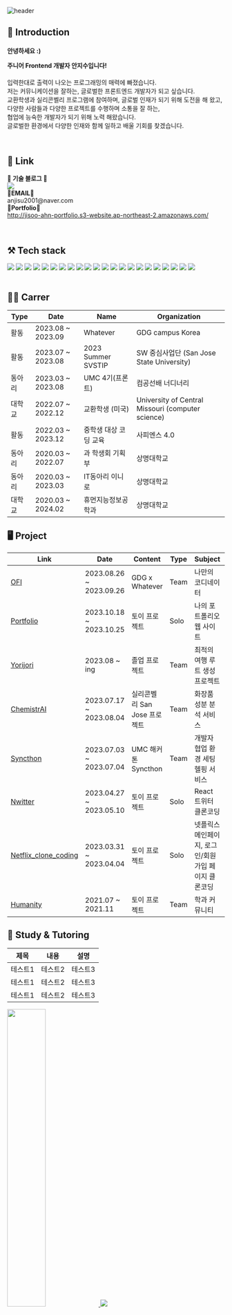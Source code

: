 

![header](https://capsule-render.vercel.app/api?type=wave&color=auto&height=300&section=header&text=I'm%20jisoo👋&fontSize=90)


## 🎁 Introduction
<h4>안녕하세요 :)
<p>주니어 Frontend 개발자 안지수입니다!</h4>
입력한대로 출력이 나오는 프로그래밍의 매력에 빠졌습니다. <br>
저는 커뮤니케이션을 잘하는, 글로벌한 프론트엔드 개발자가 되고 싶습니다. <br>
교환학생과 실리콘벨리 프로그램에 참여하며, 글로벌 인재가 되기 위해 도전을 해 왔고,<br>
다양한 사람들과 다양한 프로젝트를 수행하며 소통을 잘 하는,<br>
협업에 능숙한 개발자가 되기 위해 노력 해왔습니다.<br>
글로벌한 환경에서 다양한 인재와 함께 일하고 배울 기회를 찾겠습니다.<br></p><br>

## 🎀 Link
<p>
    <Strong>🏫 기술 블로그 🏫</Strong><br>
    <a href="https://velog.io/@asj1966"><img src="https://img.shields.io/badge/Velog-3DDC84?style=flat-square&logo=Blogger&logoColor=white"/></a>
    <br>
    <Strong>📧EMAIL📧</Strong><br>anjisu2001@naver.com<br>
    <Strong>💪Portfolio💪</Strong><br>
    <a href="http://jisoo-ahn-portfolio.s3-website.ap-northeast-2.amazonaws.com/"> http://jisoo-ahn-portfolio.s3-website.ap-northeast-2.amazonaws.com/</a>
</p><br>

## ⚒️ Tech stack
<a><img src="https://img.shields.io/badge/React-61DAFB?style=flat-square&logo=React&logoColor=white"/>
<img src="https://img.shields.io/badge/Webpack-8DD6F9?style=flat-square&logo=Webpack&logoColor=white"/>
<img src="https://img.shields.io/badge/Docker-2496ED?style=flat-square&logo=Docker&logoColor=white"/>
<img src="https://img.shields.io/badge/Tailwindcss-06B6D4?style=flat-square&logo=Tailwindcss&logoColor=white"/>
<img src="https://img.shields.io/badge/CSS-1572B6?style=flat-square&logo=CSS3&logoColor=white"/>
<img src="https://img.shields.io/badge/Typescript-3178C6?style=flat-square&logo=Typescript&logoColor=white"/>
<img src="https://img.shields.io/badge/Styledcomponents-DB7093?style=flat-square&logo=Styledcomponents&logoColor=white"/>
<img src="https://img.shields.io/badge/React router-CA4245?style=flat-square&logo=Reactrouter&logoColor=white"/>
<img src="https://img.shields.io/badge/Npm-CB3837?style=flat-square&logo=Npm&logoColor=white"/>
<img src="https://img.shields.io/badge/HTML5-E34F26?style=flat-square&logo=HTML5&logoColor=white"/>
<img src="https://img.shields.io/badge/Firebase-FFCA28?style=flat-square&logo=Firebase&logoColor=white"/>
<img src="https://img.shields.io/badge/Mysql-FFCA28?style=flat-square&logo=Mysql&logoColor=white"/>
<img src="https://img.shields.io/badge/Prettier-F7B93E?style=flat-square&logo=prettier&logoColor=white"/>
<img src="https://img.shields.io/badge/JavaScript-F7DF1E?style=flat-square&logo=JavaScript&logoColor=white"/>
<img src="https://img.shields.io/badge/Babel-F9DC3E?style=flat-square&logo=Babel&logoColor=white"/>
<img src="https://img.shields.io/badge/Amazon s3-569A31?style=flat-square&logo=Amazons3&logoColor=white"/>
<img src="https://img.shields.io/badge/Android-3DDC84?style=flat-square&logo=Android&logoColor=white"/>
<img src="https://img.shields.io/badge/C-A8B9CC?style=flat-square&logo=C&logoColor=white"/>
<img src="https://img.shields.io/badge/C++-00599C?style=flat-square&logo=C++&logoColor=white"/>
<img src="https://img.shields.io/badge/Python-3776AB?style=flat-square&logo=Python&logoColor=white"/>
<img src="https://img.shields.io/badge/Next.js-000000?style=flat-square&logo=Nextdotjs&logoColor=white"/>
<img src="https://img.shields.io/badge/Flask-000000?style=flat-square&logo=Flask&logoColor=white"/></a><br><br>
<!--
뱃지 링크: https://simpleicons.org/?q=css  (여기서, 색 이름이랑 이미지 이름만 만져와서 변경시켜주면 됨)
-->


## 🏃‍♀️ Carrer
|Type|Date|Name|Organization|
|------|---|---|-----|
|활동|2023.08 ~ 2023.09|Whatever|GDG campus Korea|
|활동|2023.07 ~ 2023.08|2023 Summer SVSTIP|SW 중심사업단 (San Jose State University)|
|동아리|2023.03 ~ 2023.08|UMC 4기(프론트)|컴공선배 너디너리|
|대학교|2022.07 ~ 2022.12|교환학생 (미국)|University of Central Missouri (computer science)|
|활동|2022.03 ~ 2023.12|중학생 대상 코딩 교육|사피엔스 4.0|
|동아리|2020.03 ~ 2022.07|과 학생회 기획부|상명대학교|
|동아리|2020.03 ~ 2023.03|IT동아리 이니로|상명대학교|
|대학교|2020.03 ~ 2024.02|휴먼지능정보공학과|상명대학교|

## 🖥️ Project
|Link|Date|Content|Type|Subject|Language&Framework
|------|---|---|---|---|---|
|<a href="https://github.com/An-jisu/Humanity"> OFI </a>|2023.08.26 ~ 2023.09.26|GDG x Whatever|Team|나만의 코디네이터|<img src="https://img.shields.io/badge/React-61DAFB?style=flat-square&logo=React&logoColor=white"/> <img src="https://img.shields.io/badge/Styledcomponents-DB7093?style=flat-square&logo=Styledcomponents&logoColor=white"/>
|<a href="https://github.com/An-jisu/Portfolio/tree/master"> Portfolio </a>|2023.10.18 ~ 2023.10.25|토이 프로젝트|Solo|나의 포트폴리오 웹 사이트|<img src="https://img.shields.io/badge/React-61DAFB?style=flat-square&logo=React&logoColor=white"/> <img src="https://img.shields.io/badge/Styledcomponents-DB7093?style=flat-square&logo=Styledcomponents&logoColor=white"/>
|<a href="https://github.com/An-jisu/yorijori/tree/master"> Yorijori </a>|2023.08 ~ ing|졸업 프로젝트|Team|최적의 여행 루트 생성 프로젝트|
|<a href="https://github.com/An-jisu/ChemistrAI/tree/master"> ChemistrAI </a>|2023.07.17 ~ 2023.08.04|실리콘벨리 San Jose 프로젝트|Team|화장품 성분 분석 서비스|
|<a href="https://github.com/bishoe01/UMC_HACKATHON/tree/main/starter"> Syncthon </a>|2023.07.03 ~ 2023.07.04|UMC 해커톤 Syncthon|Team|개발자 협업 환경 세팅 헬핑 서비스|
|<a href="https://github.com/An-jisu/nwitter"> Nwitter </a>|2023.04.27 ~ 2023.05.10|토이 프로젝트|Solo|React 트위터 클론코딩|
|<a href="https://github.com/An-jisu/Netflix_clone_coding"> Netflix_clone_coding </a>|2023.03.31 ~ 2023.04.04|토이 프로젝트|Solo|넷플릭스 메인페이지, 로그인/회원가입 페이지 클론코딩|
|<a href="https://github.com/An-jisu/Humanity"> Humanity </a>|2021.07 ~ 2021.11|토이 프로젝트|Team|학과 커뮤니티|

## 🏫 Study & Tutoring
|제목|내용|설명|
|------|---|---|
|테스트1|테스트2|테스트3|
|테스트1|테스트2|테스트3|
|테스트1|테스트2|테스트3|

  
<a href="s">
  <img src="https://github-readme-stats.vercel.app/api?username=An-jisu&theme=tokyonight&show_icons=true" width="42%" />
</a>
<a href="s">
  <img src="https://github-readme-stats.vercel.app/api/top-langs/?username=An-jisu&exclude_repo=dkssud8150.github.io&layout=compact&theme=tokyonight" />
</a>
